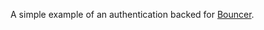 A simple example of an authentication backed for [Bouncer](https://github.com/sourdoughlabs/bouncer).
